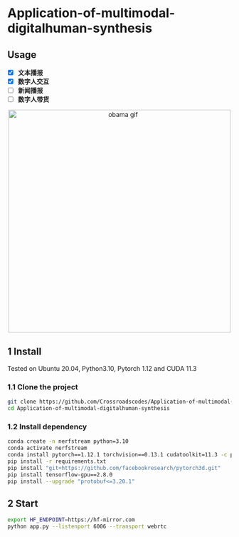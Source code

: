 # Application-of-multimodal-digitalhuman-synthesis
## Usage
- [x] **文本播报**
- [x] **数字人交互**
- [ ] **新闻播报**
- [ ] **数字人带货**
<div style="text-align: center;">
  <img src="https://s2.loli.net/2024/06/02/sWr3HIxeJuOtLo9.gif" alt="obama gif" width="500">
</div>     

## 1 Install
Tested on Ubuntu 20.04, Python3.10, Pytorch 1.12 and CUDA 11.3
### 1.1 Clone the project
```bash
git clone https://github.com/Crossroadscodes/Application-of-multimodal-digitalhuman-synthesis.git
cd Application-of-multimodal-digitalhuman-synthesis
```
### 1.2 Install dependency
```bash
conda create -n nerfstream python=3.10
conda activate nerfstream
conda install pytorch==1.12.1 torchvision==0.13.1 cudatoolkit=11.3 -c pytorch
pip install -r requirements.txt
pip install "git+https://github.com/facebookresearch/pytorch3d.git"
pip install tensorflow-gpu==2.8.0
pip install --upgrade "protobuf<=3.20.1"
```
## 2 Start
```bash
export HF_ENDPOINT=https://hf-mirror.com
python app.py --listenport 6006 --transport webrtc
```

